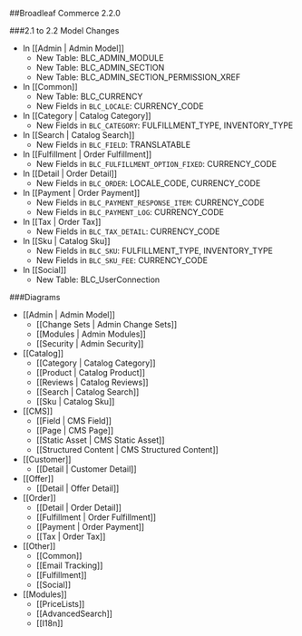 ##Broadleaf Commerce 2.2.0

###2.1 to 2.2 Model Changes
- In [[Admin | Admin Model]]
    - New Table: BLC_ADMIN_MODULE
    - New Table: BLC_ADMIN_SECTION
    - New Table: BLC_ADMIN_SECTION_PERMISSION_XREF
- In [[Common]]
    - New Table: BLC_CURRENCY
    - New Fields in `BLC_LOCALE`: CURRENCY_CODE 
- In [[Category | Catalog Category]]
    - New Fields in `BLC_CATEGORY`: FULFILLMENT_TYPE, INVENTORY_TYPE 
- In [[Search | Catalog Search]]
    - New Fields in `BLC_FIELD`: TRANSLATABLE
- In [[Fulfillment | Order Fulfillment]]
    - New Fields in `BLC_FULFILLMENT_OPTION_FIXED`: CURRENCY_CODE
- In [[Detail | Order Detail]]
    - New Fields in `BLC_ORDER`: LOCALE_CODE, CURRENCY_CODE
- In [[Payment | Order Payment]]
    - New Fields in `BLC_PAYMENT_RESPONSE_ITEM`: CURRENCY_CODE
    - New Fields in `BLC_PAYMENT_LOG`: CURRENCY_CODE
- In [[Tax | Order Tax]]
    - New Fields in `BLC_TAX_DETAIL`: CURRENCY_CODE
- In [[Sku | Catalog Sku]]
    - New Fields in `BLC_SKU`: FULFILLMENT_TYPE, INVENTORY_TYPE
    - New Fields in `BLC_SKU_FEE`: CURRENCY_CODE
- In [[Social]]
    - New Table: BLC_UserConnection     
    
###Diagrams
- [[Admin | Admin Model]]
    - [[Change Sets | Admin Change Sets]]
    - [[Modules | Admin Modules]]
    - [[Security | Admin Security]]
- [[Catalog]]
    - [[Category | Catalog Category]]
    - [[Product | Catalog Product]]
    - [[Reviews | Catalog Reviews]]
    - [[Search | Catalog Search]]
    - [[Sku | Catalog Sku]]
- [[CMS]]
    - [[Field | CMS Field]]     
    - [[Page | CMS Page]]
    - [[Static Asset | CMS Static Asset]]
    - [[Structured Content | CMS Structured Content]]
- [[Customer]]
    - [[Detail | Customer Detail]]
- [[Offer]]
    - [[Detail | Offer Detail]]
- [[Order]]
    - [[Detail | Order Detail]]
    - [[Fulfillment | Order Fulfillment]]
    - [[Payment | Order Payment]]
    - [[Tax | Order Tax]]
- [[Other]]
    - [[Common]]
    - [[Email Tracking]]
    - [[Fulfillment]]
    - [[Social]]
- [[Modules]]
    - [[PriceLists]]
    - [[AdvancedSearch]]
    - [[I18n]]  